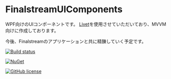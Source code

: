# FinalstreamUIComponents

WPF向けのUIコンポーネントです。
[Livet](https://github.com/ugaya40/Livet)を使用させていただいており、MVVM向けに作成しております。

今後、Finalstreamのアプリケーションと共に精錬していく予定です。


[![Build status](https://ci.appveyor.com/api/projects/status/c3uuqwr1d0q4c444?svg=true)](https://ci.appveyor.com/project/finalstream/finalstreamuicomponents)

[![NuGet](https://img.shields.io/nuget/v/FinalstreamUIComponents.svg?style=plastic)](https://www.nuget.org/packages/FinalstreamUIComponents/)

[![GitHub license](https://img.shields.io/github/license/finalstream/FinalstreamUIComponents.svg)]()
